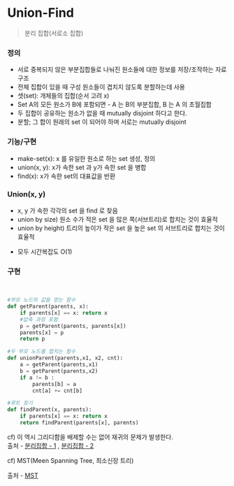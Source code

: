 # Union-Find
> 분리 집합(서로소 집합)  



### 정의  
- 서로 중복되지 않은 부분집합들로 나눠진 원소들에 대한 정보를 저장/조작하는 자료구조
- 전체 집합이 있을 때 구성 원소들이 겹치지 않도록 분할하는데 사용
- 셋(set): 개체들의 집합(순서 고려 x)
- Set A의 모든 원소가 B에 포함되면 - A 는 B의 부분집합, B 는 A 의 초월집합
- 두 집합이 공유하는 원소가 없을 때 mutually disjoint 하다고 한다.
- 분할; 그 합이 원래의 set 이 되어야 하며 서로는 mutually disjoint

### 기능/구현
- make-set(x): x 를 유일한 원소로 하는 set 생성, 정의
- union(x, y): x가 속한 set 과 y가 속한 set 을 병합
- find(x): x가 속한 set의 대표값을 반환

### Union(x, y)
- x, y 가 속한 각각의 set 을 find 로 찾음
- union by size) 원소 수가 적은 set 을 많은 쪽(서브트리)로 합치는 것이 효율적
- union by height) 트리의 높이가 작은 set 을 높은 set 의 서브트리로 합치는 것이 효율적
* 모두 시간복잡도 O(1)

### 구현  
<br/>

```py
#부모 노드의 값을 얻는 함수
def getParent(parents, x):
    if parents[x] == x: return x
    #압축 과정 포함
    p = getParent(parents, parents[x])
    parents[x] = p
    return p

#두 부모 노드를 합치는 함수
def unionParent(parents,x1, x2, cnt):
    a = getParent(parents,x1)
    b = getParent(parents,x2)
    if a != b :
        parents[b] = a
        cnt[a] += cnt[b]

#루트 찾기
def findParent(x, parents):
    if parents[x] == x: return x
    return findParent(parents[x], parents)
```

cf) 이 역시 그리디함을 배제할 수는 없어 재귀의 문제가 발생한다.  
출처 - [분리집합 - 1](https://velog.io/@ashooozzz/Python-%EB%B6%84%EB%A6%AC%EC%A7%91%ED%95%A9-%EC%84%9C%EB%A1%9C%EC%86%8C%EC%A7%91%ED%95%A9) ,  [분리집합 - 2](https://m.blog.naver.com/good5229/221819936100)


cf) MST(Meen Spanning Tree, 최소신장 트리)

출처 - [MST](https://gmlwjd9405.github.io/2018/08/28/algorithm-mst.html) 

